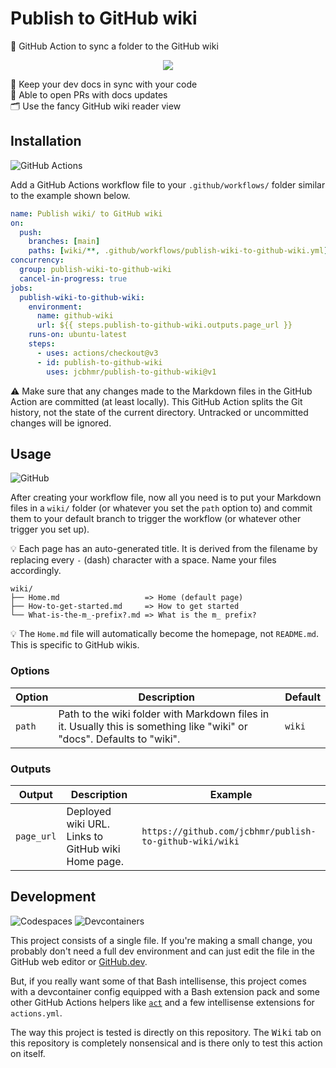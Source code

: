 # Publish to GitHub wiki

📖 GitHub Action to sync a folder to the GitHub wiki

<div align="center">

![](https://user-images.githubusercontent.com/61068799/210448771-8926fa1d-eabb-4d92-8fa0-56468c05f3b2.png)

</div>

📂 Keep your dev docs in sync with your code \
🔁 Able to open PRs with docs updates \
🗂️ Use the fancy GitHub wiki reader view

## Installation

![GitHub Actions](https://img.shields.io/static/v1?style=for-the-badge&message=GitHub+Actions&color=2088FF&logo=GitHub+Actions&logoColor=FFFFFF&label=)

Add a GitHub Actions workflow file to your `.github/workflows/` folder similar
to the example shown below.

```yml
name: Publish wiki/ to GitHub wiki
on:
  push:
    branches: [main]
    paths: [wiki/**, .github/workflows/publish-wiki-to-github-wiki.yml]
concurrency:
  group: publish-wiki-to-github-wiki
  cancel-in-progress: true
jobs:
  publish-wiki-to-github-wiki:
    environment:
      name: github-wiki
      url: ${{ steps.publish-to-github-wiki.outputs.page_url }}
    runs-on: ubuntu-latest
    steps:
      - uses: actions/checkout@v3
      - id: publish-to-github-wiki
        uses: jcbhmr/publish-to-github-wiki@v1
```

<!--
<details>
  <summary>Some more workflow templates that use this Action</summary>

- [publish-wiki-to-github-wiki.yml](https://github.com/jcbhmr/.github/blob/main/workflow-templates/publish-wiki-to-github-wiki.yml)

</details>
-->

⚠️ Make sure that any changes made to the Markdown files in the GitHub Action
are committed (at least locally). This GitHub Action splits the Git history, not
the state of the current directory. Untracked or uncommitted changes will be
ignored.

## Usage

![GitHub](https://img.shields.io/static/v1?style=for-the-badge&message=GitHub&color=181717&logo=GitHub&logoColor=FFFFFF&label=)

After creating your workflow file, now all you need is to put your Markdown
files in a `wiki/` folder (or whatever you set the `path` option to) and commit
them to your default branch to trigger the workflow (or whatever other trigger
you set up).

💡 Each page has an auto-generated title. It is derived from the filename by
replacing every `-` (dash) character with a space. Name your files accordingly.

```
wiki/
├── Home.md                   => Home (default page)
├── How-to-get-started.md     => How to get started
└── What-is-the-m_-prefix?.md => What is the m_ prefix?
```

💡 The `Home.md` file will automatically become the homepage, not `README.md`.
This is specific to GitHub wikis.

### Options

| Option | Description                                                                                                             | Default |
| ------ | ----------------------------------------------------------------------------------------------------------------------- | ------- |
| `path` | Path to the wiki folder with Markdown files in it. Usually this is something like "wiki" or "docs". Defaults to "wiki". | `wiki`  |

### Outputs

| Output     | Description                                        | Example                                                 |
| ---------- | -------------------------------------------------- | ------------------------------------------------------- |
| `page_url` | Deployed wiki URL. Links to GitHub wiki Home page. | `https://github.com/jcbhmr/publish-to-github-wiki/wiki` |

## Development

![Codespaces](https://img.shields.io/static/v1?style=for-the-badge&message=Codespaces&color=181717&logo=GitHub&logoColor=FFFFFF&label=)
![Devcontainers](https://img.shields.io/static/v1?style=for-the-badge&message=Devcontainers&color=2496ED&logo=Docker&logoColor=FFFFFF&label=)

This project consists of a single file. If you're making a small change, you
probably don't need a full dev environment and can just edit the file in the
GitHub web editor or [GitHub.dev].

But, if you really want some of that Bash intellisense, this project comes
with a devcontainer config equipped with a Bash extension pack and some other
GitHub Actions helpers like [`act`] and a few intellisense extensions for
`actions.yml`.

The way this project is tested is directly on this repository. The
<kbd>Wiki</kbd> tab on this repository is completely nonsensical and is there
only to test this action on itself.

[github.dev]: https://github.com/github/dev
[`act`]: https://github.com/nektos/act#readme
